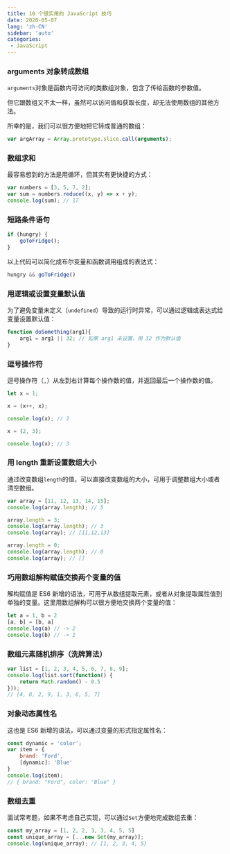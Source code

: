 ```yaml
---
title: 10 个很实用的 JavaScript 技巧
date: 2020-05-07
lang: 'zh-CN'
sidebar: 'auto'
categories:
 - JavaScript
---
```


### arguments 对象转成数组

`arguments`对象是函数内可访问的类数组对象，包含了传给函数的参数值。

但它跟数组又不太一样，虽然可以访问值和获取长度，却无法使用数组的其他方法。

所幸的是，我们可以很方便地把它转成普通的数组：

```js
var argArray = Array.prototype.slice.call(arguments);
```

### 数组求和

最容易想到的方法是用循环，但其实有更快捷的方式：

```js
var numbers = [3, 5, 7, 2];
var sum = numbers.reduce((x, y) => x + y);
console.log(sum); // 17
```

### 短路条件语句

```js
if (hungry) {
    goToFridge();
}
```

以上代码可以简化成布尔变量和函数调用组成的表达式：

```js
hungry && goToFridge()
```

### 用逻辑或设置变量默认值

 为了避免变量未定义（`undefined`）导致的运行时异常，可以通过逻辑或表达式给变量设置默认值： 

```js
function doSomething(arg1){ 
    arg1 = arg1 || 32; // 如果 arg1 未设置，用 32 作为默认值
}
```

### 逗号操作符

逗号操作符（`,`）从左到右计算每个操作数的值，并返回最后一个操作数的值。

```js
let x = 1;

x = (x++, x);

console.log(x); // 2

x = (2, 3);

console.log(x); // 3
```

### 用 length 重新设置数组大小

通过改变数组`length`的值，可以直接改变数组的大小，可用于调整数组大小或者清空数组。

```js
var array = [11, 12, 13, 14, 15];  
console.log(array.length); // 5  

array.length = 3;  
console.log(array.length); // 3  
console.log(array); // [11,12,13]

array.length = 0;  
console.log(array.length); // 0  
console.log(array); // []
```

### 巧用数组解构赋值交换两个变量的值

解构赋值是 ES6 新增的语法，可用于从数组提取元素，或者从对象提取属性值到单独的变量。这里用数组解构可以很方便地交换两个变量的值：

```js
let a = 1, b = 2
[a, b] = [b, a]
console.log(a) // -> 2
console.log(b) // -> 1
```

###  数组元素随机排序（洗牌算法） 

```js
var list = [1, 2, 3, 4, 5, 6, 7, 8, 9];
console.log(list.sort(function() {
    return Math.random() - 0.5
})); 
// [4, 8, 2, 9, 1, 3, 6, 5, 7]
```

### 对象动态属性名

这也是 ES6 新增的语法，可以通过变量的形式指定属性名：

```js
const dynamic = 'color';
var item = {
    brand: 'Ford',
    [dynamic]: 'Blue'
}
console.log(item); 
// { brand: "Ford", color: "Blue" }
```

### 数组去重

面试常考题，如果不考虑自己实现，可以通过`Set`方便地完成数组去重：

```js
const my_array = [1, 2, 2, 3, 3, 4, 5, 5]
const unique_array = [...new Set(my_array)];
console.log(unique_array); // [1, 2, 3, 4, 5]
```



